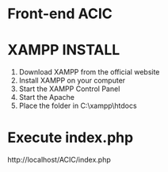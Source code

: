 # Front-end ACIC 

# XAMPP INSTALL
1. Download XAMPP from the official website
2. Install XAMPP on your computer
3. Start the XAMPP Control Panel
4. Start the Apache 
5. Place the folder in C:\xampp\htdocs

# Execute index.php
http://localhost/ACIC/index.php



